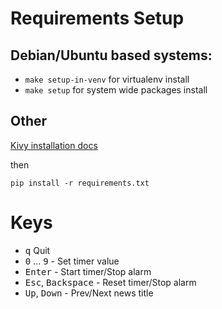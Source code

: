 # Requirements Setup

## Debian/Ubuntu based systems:

- `make setup-in-venv` for virtualenv install
- `make setup` for system wide packages install

## Other

[Kivy installation docs](https://kivy.org/docs/installation/installation.html)

then

`pip install -r requirements.txt`

# Keys

- <kbd>q</kbd> Quit
- <kbd>0</kbd> ... <kbd>9</kbd> - Set timer value
- <kbd>Enter</kbd> - Start timer/Stop alarm
- <kbd>Esc</kbd>, <kbd>Backspace</kbd> - Reset timer/Stop alarm
- <kbd>Up</kbd>, <kbd>Down</kbd> - Prev/Next news title
